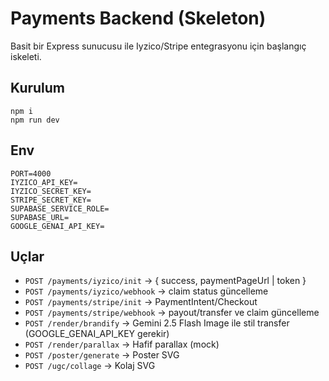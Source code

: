 # Payments Backend (Skeleton)

Basit bir Express sunucusu ile Iyzico/Stripe entegrasyonu için başlangıç iskeleti.

## Kurulum

```
npm i
npm run dev
```

## Env

```
PORT=4000
IYZICO_API_KEY=
IYZICO_SECRET_KEY=
STRIPE_SECRET_KEY=
SUPABASE_SERVICE_ROLE=
SUPABASE_URL=
GOOGLE_GENAI_API_KEY=
```

## Uçlar
- `POST /payments/iyzico/init` → { success, paymentPageUrl | token }
- `POST /payments/iyzico/webhook` → claim status güncelleme
- `POST /payments/stripe/init` → PaymentIntent/Checkout
- `POST /payments/stripe/webhook` → payout/transfer ve claim güncelleme
- `POST /render/brandify` → Gemini 2.5 Flash Image ile stil transfer (GOOGLE_GENAI_API_KEY gerekir)
- `POST /render/parallax` → Hafif parallax (mock)
- `POST /poster/generate` → Poster SVG
- `POST /ugc/collage` → Kolaj SVG
